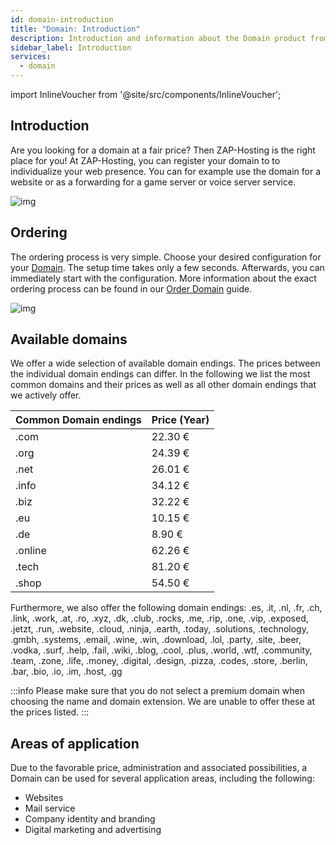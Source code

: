```yaml
---
id: domain-introduction
title: "Domain: Introduction"
description: Introduction and information about the Domain product from ZAP-Hosting - ZAP-Hosting.com Documentation
sidebar_label: Introduction
services:
  - domain
---
```


import InlineVoucher from '@site/src/components/InlineVoucher';

## Introduction

Are you looking for a domain at a fair price? Then ZAP-Hosting is the right place for you! At ZAP-Hosting, you can register your  domain to to individualize your web presence. You can for example use the domain for a website or as a forwarding for a game server or voice server service. 


![img](https://screensaver01.zap-hosting.com/index.php/s/ESkLyeoLMTTENHG/preview)

<InlineVoucher />

## Ordering

The ordering process is very simple. Choose your desired configuration for your [Domain](https://zap-hosting.com/en/shop/product/domain/). The setup time takes only a few seconds. Afterwards, you can immediately start with the configuration. More information about the exact ordering process can be found in our [Order Domain](domain-order.md) guide. 

![img](https://screensaver01.zap-hosting.com/index.php/s/FEN8gHSaL9i7X38/preview)




## Available domains

We offer a wide selection of available domain endings. The prices between the individual domain endings can differ. In the following we list the most common domains and their prices as well as all other domain endings that we actively offer. 


| Common Domain endings | Price (Year) |
|---------------|-------|
| .com          | 22.30 € |
| .org          | 24.39 € |
| .net          | 26.01 € |
| .info         | 34.12 € |
| .biz          | 32.22 € |
| .eu           | 10.15 € |
| .de           | 8.90 € |
| .online       | 62.26 € |
| .tech         | 81.20 € |
| .shop         | 54.50 € |

Furthermore, we also offer the following domain endings: .es, .it, .nl, .fr, .ch, .link, .work, .at, .ro, .xyz, .dk, .club, .rocks, .me, .rip, .one, .vip, .exposed, .jetzt, .run, .website, .cloud, .ninja, .earth, .today, .solutions, .technology, .gmbh, .systems, .email, .wine, .win, .download, .lol, .party, .site, .beer, .vodka, .surf, .help, .fail, .wiki, .blog, .cool, .plus, .world, .wtf, .community, .team, .zone, .life, .money, .digital, .design, .pizza, .codes, .store, .berlin, .bar, .bio, .io, .im, .host, .gg

:::info
Please make sure that you do not select a premium domain when choosing the name and domain extension. We are unable to offer these at the prices listed. 
:::



## Areas of application

Due to the favorable price, administration and associated possibilities, a Domain can be used for several application areas, including the following:

- Websites
- Mail service
- Company identity and branding
- Digital marketing and advertising

